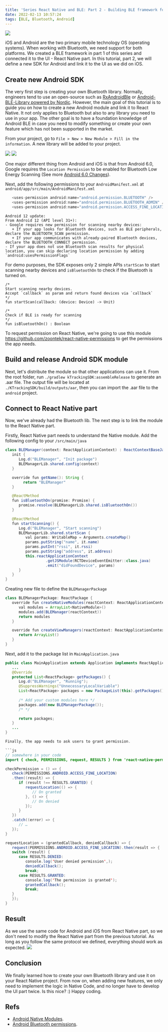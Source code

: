 ```yaml
---
title: 'Series React Native and BLE: Part 2 - Building BLE framework for Android'
date: 2022-02-13 10:57:24
tags: [BLE, Bluetooth, Android]
---
```


![](/Post-Resources/RN-BLE/cover2.png "")

iOS and Android are the two primary mobile technology OS (operating systems). When working with Bluetooth, we need support for both platforms. We created a BLE framework in part 1 of this series and connected it to the UI - React Native part. In this tutorial, part 2, we will define a new SDK for Android and link it to the UI as we did on iOS.
<!-- more -->

## Create new Android SDK
The very first step is creating your own Bluetooth library. Normally, engineers tend to use an open-source such as [RxAndroidBle](https://github.com/dariuszseweryn/RxAndroidBle) or [Android-BLE-Library powered by Nordic](https://github.com/NordicSemiconductor/Android-BLE-Library). However, the main goal of this tutorial is to guide you on how to create a new Android module and link it to React Native. It not only applies to Bluetooth but also to any library you need to use in your app. The other goal is to have a foundation knowledge of Android BLE in case you need to modify something or create your own feature which has not been supported in the market.

From your project, go to `File > New > New Module > Fill in the information`. 
A new library will be added to your project.

![](/Post-Resources/RN-BLE/android_import_module.png "")
![](/Post-Resources/RN-BLE/android_new_module.png "")

One major different thing from Android and iOS is that from Android 6.0, Google requires the `Location Permission` to be enabled for Bluetooth Low Energy Scanning (See more [Android 6.0 Changes](https://developer.android.com/about/versions/marshmallow/android-6.0-changes.html#behavior-hardware-id)).

Next, add the following permissions to your `AndroidManifest.xml` at `android/app/src/main/AndroidManifest.xml`

```java
   <uses-permission android:name="android.permission.BLUETOOTH" />
   <uses-permission android:name="android.permission.BLUETOOTH_ADMIN" />
   <uses-permission android:name="android.permission.ACCESS_FINE_LOCATION" />
```

``` Important note:
Android 12 update:
From Android 12 (API level 31+):
- Google requires new permission for scanning nearby devices:
   + If your app looks for Bluetooth devices, such as BLE peripherals, declare the BLUETOOTH_SCAN permission.
   + If your app communicates with already-paired Bluetooth devices, declare the BLUETOOTH_CONNECT permission.
- If your app does not use Bluetooth scan results for physical location, you can skip declaring location permission by adding `android:usesPermissionFlags`
```

For demo purposes, the SDK exposes only 2 simple APIs `startScan` to start scanning nearby devices and `isBluetoothOn` to check if the Bluetooth is turned on.
```
/*
Start scanning nearby devices.
Accept `callback` as param and return found devices via `callback`
*/
fun startScan(callback: (device: Device) -> Unit)
```

```
/*
Check if BLE is ready for scanning
*/
fun isBluetoothOn() : Boolean
```

To request permission on React Native, we're going to use this module https://github.com/zoontek/react-native-permissions to get the permissions the app needs.

## Build and release Android SDK module
Next, let's distribute the module so that other applications can use it.
From the root folder, run `./gradlew kTrackingSDK:assembleRelease` to generate an .aar file.
The output file will be located at `./KTrackingSDK/build/outputs/aar`, then you can import the .aar file to the `android` project.

## Connect to React Native part
Now, we've already had the Bluetooth lib. The next step is to link the module to the React Native part.

Firstly, React Native part needs to understand the Native module. Add the following config to your `/src/main/java`
```java
class BLEManager(context: ReactApplicationContext) : ReactContextBaseJavaModule(context) {
   init {
      Log.d("BLEManager", "Init package")
      BLEManagerLib.shared.config(context)
   }

   override fun getName(): String {
        return "BLEManager"
   }

   @ReactMethod
   fun isBluetoothOn(promise: Promise) {
      promise.resolve(BLEManagerLib.shared.isBluetoothOn())
   }

   @ReactMethod
   fun startScanning() {
      Log.d("BLEManager", "Start scanning")
      BLEManagerLib.shared.startScan {
         val params: WritableMap = Arguments.createMap()
         params.putString("name", it.name)
         params.putInt("rssi", it.rssi)
         params.putString("address", it.address)
         this.reactApplicationContext
                  .getJSModule(RCTDeviceEventEmitter::class.java)
                  .emit("didFoundDevice", params)
      }
   }
}
```

Creating new file to define the `BLEManagerPackage`

```java
class BLEManagerPackage: ReactPackage {
   override fun createNativeModules(reactContext: ReactApplicationContext): MutableList<NativeModule> {
      val modules = ArrayList<NativeModule>()
      modules.add(BLEManager(reactContext))
      return modules
   }

   override fun createViewManagers(reactContext: ReactApplicationContext): MutableList<ViewManager<View, ReactShadowNode<*>>> {
      return ArrayList()
   }
}
```

Next, add it to the package list in `MainApplication.java`
```java
public class MainApplication extends Application implements ReactApplication {
   ...
   @Override
   protected List<ReactPackage> getPackages() {
      Log.d("BLEManager", "Running");
      @SuppressWarnings("UnnecessaryLocalVariable")
      List<ReactPackage> packages = new PackageList(this).getPackages();
      
      /* Add your custom modules here */
      packages.add(new BLEManagerPackage());
      /* */

      return packages;
   }
   ...
}

Finally, the app needs to ask users to grant permission.

```js
// somewhere in your code
import { check, PERMISSIONS, request, RESULTS } from 'react-native-permissions';

checkPermission = () => {
   check(PERMISSIONS.ANDROID.ACCESS_FINE_LOCATION)
   .then((result) => {
      if (result !== RESULTS.GRANTED) {
         requestLocation(() => {
            // On granted
         }, () => {
            // On denied
         });
      }
   })
   .catch((error) => {
      // …
   });
}

requestLocation = (grantedCallback, deniedCallback) => {
   request(PERMISSIONS.ANDROID.ACCESS_FINE_LOCATION).then(result => {
   switch (result) {
      case RESULTS.DENIED:
         console.log('User denied permission',);
         deniedCallback();
         break;
      case RESULTS.GRANTED:
         console.log('The permission is granted');
         grantedCallback();
         break;
   }
   });
}
```

## Result
As we use the same code for Android and iOS from React Native part, so we don't need to modify the React Native part from the previous tutorial. As long as you follow the same protocol we defined, everything should work as expected.
![](/Post-Resources/RN-BLE/android_scan_result.png "")

## Conclusion
We finally learned how to create your own Bluetooth library and use it on your React Native project. From now on, when adding new features, we only need to implement the logic in Native Code, and no longer have to develop the UI part twice. Is this nice? :)
Happy coding.

## Refs
- [Android Native Modules](https://reactnative.dev/docs/native-modules-android).
- [Android Bluetooth permissions](https://developer.android.com/guide/topics/connectivity/bluetooth/permissions).
